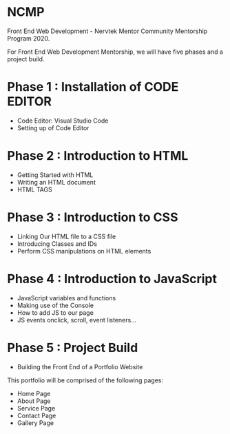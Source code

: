 # NCMP
 Front End Web Development - Nervtek Mentor Community Mentorship Program 2020.
 
For Front End Web Development Mentorship, we will have five phases and a project build. 
# Phase 1 : Installation of CODE EDITOR
- Code Editor: Visual Studio Code
- Setting up of Code Editor

# Phase 2 : Introduction to HTML
- Getting Started with HTML
- Writing an HTML document
- HTML TAGS 

# Phase 3 : Introduction to CSS
- Linking Our HTML file to a CSS file
- Introducing Classes and IDs
- Perform CSS manipulations on HTML elements 

# Phase 4 : Introduction to JavaScript 
- JavaScript variables and functions
- Making use of the Console
- How to add JS to our page
- JS events onclick, scroll, event listeners...

# Phase 5 : Project Build
- Building the Front End of a Portfolio Website

This portfolio will be comprised of the following pages:
* Home Page
* About Page
* Service Page
* Contact Page
* Gallery Page
